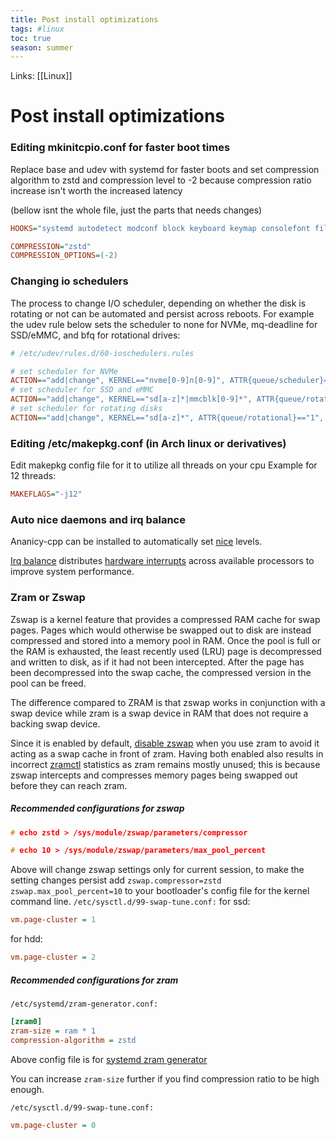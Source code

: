 ```yaml
---
title: Post install optimizations
tags: #linux
toc: true
season: summer
---
```

Links: [[Linux]]
# Post install optimizations

### Editing mkinitcpio.conf for faster boot times
Replace base and udev with systemd for faster boots and set compression algorithm to zstd and compression level to -2 because compression ratio increase isn't worth the increased latency

(bellow isnt the whole file, just the parts that needs changes)
```ini
HOOKS="systemd autodetect modconf block keyboard keymap consolefont filesystems"

COMPRESSION="zstd"
COMPRESSION_OPTIONS=(-2)
```
### Changing io schedulers
The process to change I/O scheduler, depending on whether the disk is rotating or not can be automated and persist across reboots. For example the udev rule below sets the scheduler to none for NVMe, mq-deadline for SSD/eMMC, and bfq for rotational drives:
```ini
# /etc/udev/rules.d/60-ioschedulers.rules

# set scheduler for NVMe
ACTION=="add|change", KERNEL=="nvme[0-9]n[0-9]", ATTR{queue/scheduler}="none"
# set scheduler for SSD and eMMC
ACTION=="add|change", KERNEL=="sd[a-z]*|mmcblk[0-9]*", ATTR{queue/rotational}=="0", ATTR{queue/scheduler}="mq-deadline"
# set scheduler for rotating disks
ACTION=="add|change", KERNEL=="sd[a-z]*", ATTR{queue/rotational}=="1", ATTR{queue/scheduler}="bfq"
```

### Editing /etc/makepkg.conf (in Arch linux or derivatives)
Edit makepkg config file for it to utilize all threads on your cpu
Example for 12 threads:
```ini
MAKEFLAGS="-j12"
```
### Auto nice daemons and irq balance
Ananicy-cpp can be installed to automatically set [nice](https://en.wikipedia.org/wiki/Nice_(Unix)) levels.

[Irq balance](https://wiki.archlinux.org/title/Improving_performance#irqbalance) distributes [hardware interrupts](https://en.wikipedia.org/wiki/Interrupt_request_(PC_architecture)) across available processors to improve system performance.

### Zram or Zswap
Zswap is a kernel feature that provides a compressed RAM cache for swap pages. Pages which would otherwise be swapped out to disk are instead compressed and stored into a memory pool in RAM. Once the pool is full or the RAM is exhausted, the least recently used (LRU) page is decompressed and written to disk, as if it had not been intercepted. After the page has been decompressed into the swap cache, the compressed version in the pool can be freed.

The difference compared to ZRAM is that zswap works in conjunction with a swap device while zram is a swap device in RAM that does not require a backing swap device.

Since it is enabled by default, [disable zswap](https://wiki.archlinux.org/title/Zswap#Toggling_zswap "Zswap") when you use zram to avoid it acting as a swap cache in front of zram. Having both enabled also results in incorrect [zramctl](https://man.archlinux.org/man/zramctl.8) statistics as zram remains mostly unused; this is because zswap intercepts and compresses memory pages being swapped out before they can reach zram.

##### Recommended configurations for zswap

```C
# echo zstd > /sys/module/zswap/parameters/compressor

# echo 10 > /sys/module/zswap/parameters/max_pool_percent
```

Above will change zswap settings only for current session, to make the setting changes persist add `zswap.compressor=zstd zswap.max_pool_percent=10` to your bootloader's config file for the kernel command line.
``/etc/sysctl.d/99-swap-tune.conf:``
for ssd:
```ini
vm.page-cluster = 1 
```
for hdd:
```ini
vm.page-cluster = 2
```
##### Recommended configurations for zram
``/etc/systemd/zram-generator.conf:``
```ini
[zram0]
zram-size = ram * 1
compression-algorithm = zstd
```

Above config file is for [systemd zram generator](https://github.com/systemd/zram-generator)

You can increase ``zram-size`` further if you find compression ratio to be high enough.

``/etc/sysctl.d/99-swap-tune.conf:``
```ini
vm.page-cluster = 0
```
